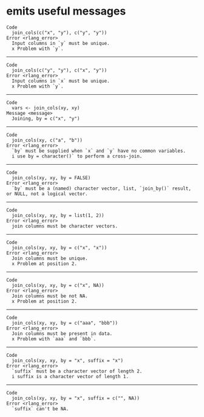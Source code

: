 # emits useful messages

    Code
      join_cols(c("x", "y"), c("y", "y"))
    Error <rlang_error>
      Input columns in `y` must be unique.
      x Problem with `y`.

---

    Code
      join_cols(c("y", "y"), c("x", "y"))
    Error <rlang_error>
      Input columns in `x` must be unique.
      x Problem with `y`.

---

    Code
      vars <- join_cols(xy, xy)
    Message <message>
      Joining, by = c("x", "y")

---

    Code
      join_cols(xy, c("a", "b"))
    Error <rlang_error>
      `by` must be supplied when `x` and `y` have no common variables.
      i use by = character()` to perform a cross-join.

---

    Code
      join_cols(xy, xy, by = FALSE)
    Error <rlang_error>
      `by` must be a (named) character vector, list, `join_by()` result, or NULL, not a logical vector.

---

    Code
      join_cols(xy, xy, by = list(1, 2))
    Error <rlang_error>
      join columns must be character vectors.

---

    Code
      join_cols(xy, xy, by = c("x", "x"))
    Error <rlang_error>
      Join columns must be unique.
      x Problem at position 2.

---

    Code
      join_cols(xy, xy, by = c("x", NA))
    Error <rlang_error>
      Join columns must be not NA.
      x Problem at position 2.

---

    Code
      join_cols(xy, xy, by = c("aaa", "bbb"))
    Error <rlang_error>
      Join columns must be present in data.
      x Problem with `aaa` and `bbb`.

---

    Code
      join_cols(xy, xy, by = "x", suffix = "x")
    Error <rlang_error>
      `suffix` must be a character vector of length 2.
      i suffix is a character vector of length 1.

---

    Code
      join_cols(xy, xy, by = "x", suffix = c("", NA))
    Error <rlang_error>
      `suffix` can't be NA.

